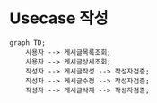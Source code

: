 # Usecase 작성

```mermaid
graph TD;
    사용자 --> 게시글목록조회;
    사용자 --> 게시글상세조회;
    작성자 --> 게시글작성 --> 작성자검증;
    작성자 --> 게시글수정 --> 작성자검증;
    작성자 --> 게시글삭제 --> 작성자검증;
    
    
```